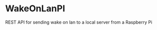 # WakeOnLanPI
REST API for sending wake on lan to a local server from a Raspberry Pi
<!--stackedit_data:
eyJoaXN0b3J5IjpbMTIyNzc4NjAxNV19
-->
